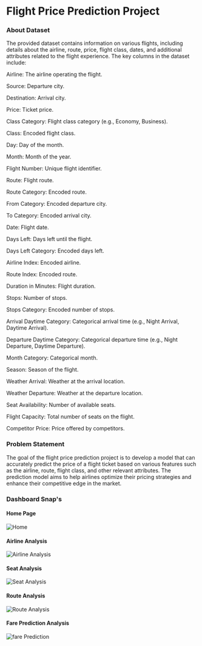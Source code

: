 
# Flight Price Prediction Project

### About Dataset 


The provided dataset contains information on various flights, including details about the airline, route, price, flight class, dates, and additional attributes related to the flight experience. The key columns in the dataset include:

Airline: The airline operating the flight.

Source: Departure city.

Destination: Arrival city.

Price: Ticket price.

Class Category: Flight class category (e.g., Economy, Business).

Class: Encoded flight class.

Day: Day of the month.

Month: Month of the year.

Flight Number: Unique flight identifier.

Route: Flight route.

Route Category: Encoded route.

From Category: Encoded departure city.

To Category: Encoded arrival city.

Date: Flight date.

Days Left: Days left until the flight.

Days Left Category: Encoded days left.

Airline Index: Encoded airline.

Route Index: Encoded route.

Duration in Minutes: Flight duration.

Stops: Number of stops.

Stops Category: Encoded number of stops.

Arrival Daytime Category: Categorical arrival time (e.g., Night Arrival, Daytime Arrival).

Departure Daytime Category: Categorical departure time (e.g., Night Departure, Daytime Departure).

Month Category: Categorical month.

Season: Season of the flight.

Weather Arrival: Weather at the arrival location.

Weather Departure: Weather at the departure location.

Seat Availability: Number of available seats.

Flight Capacity: Total number of seats on the flight.

Competitor Price: Price offered by competitors.

### Problem Statement 
  The goal of the flight price prediction project is to develop a model that can accurately predict the price of a flight ticket based on various features such as the airline, route, flight class, and other relevant attributes. The prediction model aims to help airlines optimize their pricing strategies and enhance their competitive edge in the market.

  ### Dashboard Snap's
  #### Home Page
  ![Home](https://github.com/user-attachments/assets/ec53e6d7-8e35-4ffb-9cc1-32dc2e754371)
#### Airline Analysis
  ![Airline Analysis](https://github.com/user-attachments/assets/d2bd7270-035f-47f2-a155-ec089f83e46d)
#### Seat Analysis
![Seat Analysis](https://github.com/user-attachments/assets/a21db84f-a401-4174-abd1-b032a0ffe34a)
#### Route Analysis
![Route Analysis](https://github.com/user-attachments/assets/9c27d1ce-9ac4-4e9e-9aa5-0e03ea3e6ab8)
#### Fare Prediction Analysis
![fare Prediction](https://github.com/user-attachments/assets/29d4f435-44e5-4b34-b594-8d85c3c2955f)
